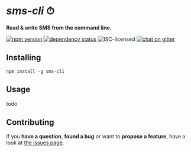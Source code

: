 # *sms-cli* ⏱

**Read & write SMS from the command line.**

[![npm version](https://img.shields.io/npm/v/sms-cli.svg)](https://www.npmjs.com/package/sms-cli)
[![dependency status](https://img.shields.io/david/derhuerst/sms-cli.svg)](https://david-dm.org/derhuerst/sms-cli)
![ISC-licensed](https://img.shields.io/github/license/derhuerst/sms-cli.svg)
[![chat on gitter](https://badges.gitter.im/derhuerst.svg)](https://gitter.im/derhuerst)


## Installing

```shell
npm install -g sms-cli
```


## Usage

todo


## Contributing

If you **have a question**, **found a bug** or want to **propose a feature**, have a look at [the issues page](https://github.com/derhuerst/sms-cli/issues).
